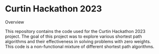 # Curtin Hackathon 2023
Overview

This repository contains the code used for the Curtin Hackathon 2023 project. The goal of this project was to explore various shortest path algorithms and their effectiveness in solving problems with zero weights. This code is a non-functional mixture of different shortest path algorithms.
